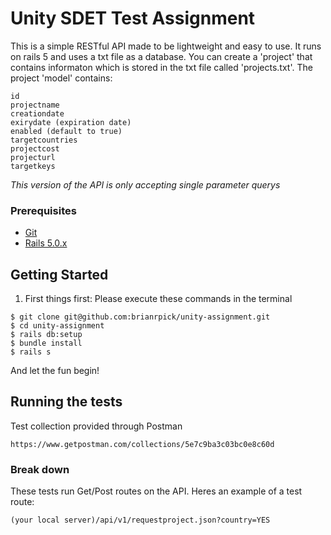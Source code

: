 # Unity SDET Test Assignment

This is a simple RESTful API made to be lightweight and easy to use. It runs on rails 5 and uses a txt file as a database. You can create a 'project' that contains informaton which is stored in the txt file called 'projects.txt'. The project 'model' contains:
```
id
projectname
creationdate
exirydate (expiration date)
enabled (default to true)
targetcountries
projectcost
projecturl
targetkeys
```
*This version of the API is only accepting single parameter querys*

### Prerequisites

* [Git](https://git-scm.com/)
* [Rails 5.0.x](http://rubyonrails.org/)

## Getting Started

1. First things first:
Please execute these commands in the terminal
```
$ git clone git@github.com:brianrpick/unity-assignment.git
$ cd unity-assignment
$ rails db:setup
$ bundle install
$ rails s
```
And let the fun begin!

## Running the tests

Test collection provided through Postman

```
https://www.getpostman.com/collections/5e7c9ba3c03bc0e8c60d
```

### Break down

These tests run Get/Post routes on the API. Heres an example of a test route:
```
(your local server)/api/v1/requestproject.json?country=YES
```